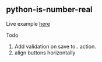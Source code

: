 ## python-is-number-real

Live example [here](https://repl.it/repls/CavernousEnchantedHarddrive)

Todo

1. Add validation on save to.. action. 
2. align buttons horizontally